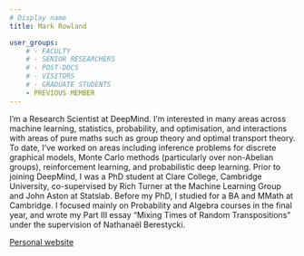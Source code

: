 ```yaml
---
# Display name
title: Mark Rowland

user_groups:
    # - FACULTY
    # - SENIOR RESEARCHERS
    # - POST-DOCS
    # - VISITORS
    # - GRADUATE STUDENTS
    - PREVIOUS MEMBER
---
```



I’m a Research Scientist at DeepMind. I’m interested in many areas across machine learning, statistics, probability, and optimisation, and interactions with areas of pure maths such as group theory and optimal transport theory. To date, I’ve worked on areas including inference problems for discrete graphical models, Monte Carlo methods (particularly over non-Abelian groups), reinforcement learning, and probabilistic deep learning. Prior to joining DeepMind, I was a PhD student at Clare College, Cambridge University, co-supervised by Rich Turner at the Machine Learning Group and John Aston at Statslab. Before my PhD, I studied for a BA and MMath at Cambridge. I focused mainly on Probability and Algebra courses in the final year, and wrote my Part III essay “Mixing Times of Random Transpositions” under the supervision of Nathanaël Berestycki.

[Personal website](http://sites.google.com/view/markrowland)